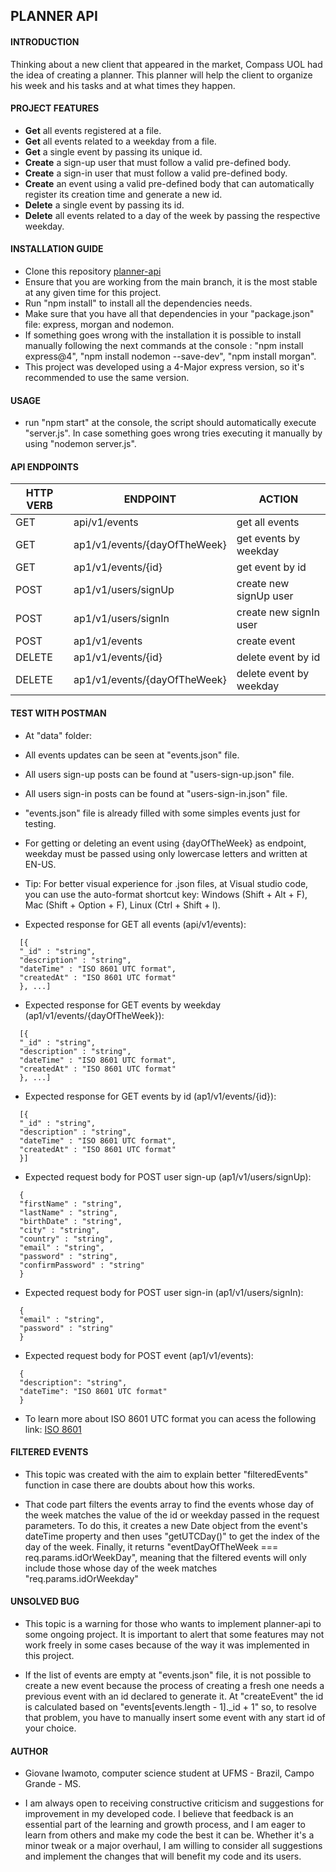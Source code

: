 ## PLANNER API

#### INTRODUCTION

Thinking about a new client that appeared in the market, Compass UOL had the idea of creating a planner. This planner will help the client to organize his week and his tasks and at what times they happen.

#### PROJECT FEATURES

- **Get** all events registered at a file.
- **Get** all events related to a weekday from a file.
- **Get** a single event by passing its unique id.
- **Create** a sign-up user that must follow a valid pre-defined body.
- **Create** a sign-in user that must follow a valid pre-defined body.
- **Create** an event using a valid pre-defined body that can automatically register its creation time and generate a new id.
- **Delete** a single event by passing its id.
- **Delete** all events related to a day of the week by passing the respective weekday.

#### INSTALLATION GUIDE

- Clone this repository [planner-api](https://github.com/GiovaneIwamoto/planner-api)
- Ensure that you are working from the main branch, it is the most stable at any given time for this project.
- Run "npm install" to install all the dependencies needs.
- Make sure that you have all that dependencies in your "package.json" file: express, morgan and nodemon.
- If something goes wrong with the installation it is possible to install manually following the next commands at the console : "npm install express@4", "npm install nodemon --save-dev", "npm install morgan".
- This project was developed using a 4-Major express version, so it's recommended to use the same version.

#### USAGE

- run "npm start" at the console, the script should automatically execute "server.js". In case something goes wrong tries executing it manually by using "nodemon server.js".

#### API ENDPOINTS

| HTTP VERB | ENDPOINT                     | ACTION                  |
| --------- | ---------------------------- | ----------------------- |
| GET       | api/v1/events                | get all events          |
| GET       | ap1/v1/events/{dayOfTheWeek} | get events by weekday   |
| GET       | ap1/v1/events/{id}           | get event by id         |
| POST      | ap1/v1/users/signUp          | create new signUp user  |
| POST      | ap1/v1/users/signIn          | create new signIn user  |
| POST      | ap1/v1/events                | create event            |
| DELETE    | ap1/v1/events/{id}           | delete event by id      |
| DELETE    | ap1/v1/events/{dayOfTheWeek} | delete event by weekday |

#### TEST WITH POSTMAN

- At "data" folder:
- All events updates can be seen at "events.json" file.
- All users sign-up posts can be found at "users-sign-up.json" file.
- All users sign-in posts can be found at "users-sign-in.json" file.

- "events.json" file is already filled with some simples events just for testing.

- For getting or deleting an event using {dayOfTheWeek} as endpoint, weekday must be passed using only lowercase letters and written at EN-US.

- Tip: For better visual experience for .json files, at Visual studio code, you can use the auto-format shortcut key: Windows (Shift + Alt + F), Mac (Shift + Option + F), Linux (Ctrl + Shift + l).

- Expected response for GET all events (api/v1/events):

```
  [{
  "_id" : "string",
  "description" : "string",
  "dateTime" : "ISO 8601 UTC format",
  "createdAt" : "ISO 8601 UTC format"
  }, ...]
```

- Expected response for GET events by weekday (ap1/v1/events/{dayOfTheWeek}):

```
  [{
  "_id" : "string",
  "description" : "string",
  "dateTime" : "ISO 8601 UTC format",
  "createdAt" : "ISO 8601 UTC format"
  }, ...]
```

- Expected response for GET events by id (ap1/v1/events/{id}):

```
  [{
  "_id" : "string",
  "description" : "string",
  "dateTime" : "ISO 8601 UTC format",
  "createdAt" : "ISO 8601 UTC format"
  }]
```

- Expected request body for POST user sign-up (ap1/v1/users/signUp):

```
  {
  "firstName" : "string",
  "lastName" : "string",
  "birthDate" : "string",
  "city" : "string",
  "country" : "string",
  "email" : "string",
  "password" : "string",
  "confirmPassword" : "string"
  }
```

- Expected request body for POST user sign-in (ap1/v1/users/signIn):

```
  {
  "email" : "string",
  "password" : "string"
  }
```

- Expected request body for POST event (ap1/v1/events):

```
  {
  "description": "string",
  "dateTime": "ISO 8601 UTC format"
  }
```

- To learn more about ISO 8601 UTC format you can acess the following link: [ISO 8601](https://documentation.sas.com/doc/en/vdmmlcdc/8.1/leforinforref/p1a0qt18rxydrkn1b0rtdfh2t8zs.htm#:~:text=UTC%20is%20a%20datetime%20value,ss%2B%7C%E2%80%93%20hh%3Amm)

#### FILTERED EVENTS

- This topic was created with the aim to explain better "filteredEvents" function in case there are doubts about how this works.

- That code part filters the events array to find the events whose day of the week matches the value of the id or weekday passed in the request parameters. To do this, it creates a new Date object from the event's dateTime property and then uses "getUTCDay()" to get the index of the day of the week. Finally, it returns "eventDayOfTheWeek === req.params.idOrWeekDay", meaning that the filtered events will only include those whose day of the week matches "req.params.idOrWeekday"

#### UNSOLVED BUG

- This topic is a warning for those who wants to implement planner-api to some ongoing project. It is important to alert that some features may not work freely in some cases because of the way it was implemented in this project.

- If the list of events are empty at "events.json" file, it is not possible to create a new event because the process of creating a fresh one needs a previous event with an id declared to generate it. At "createEvent" the id is calculated based on "events[events.length - 1].\_id + 1" so, to resolve that problem, you have to manually insert some event with any start id of your choice.

#### AUTHOR

- Giovane Iwamoto, computer science student at UFMS - Brazil, Campo Grande - MS.

- I am always open to receiving constructive criticism and suggestions for improvement in my developed code. I believe that feedback is an essential part of the learning and growth process, and I am eager to learn from others and make my code the best it can be. Whether it's a minor tweak or a major overhaul, I am willing to consider all suggestions and implement the changes that will benefit my code and its users.
